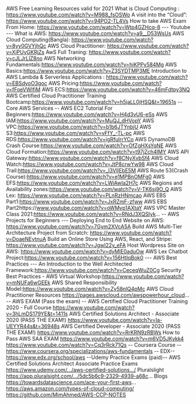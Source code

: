 AWS Free Learning Resources valid for 2021
What is Cloud Computing : https://www.youtube.com/watch?v=M988_fsOSWo
A visit into the “Cloud”: https://www.youtube.com/watch?v=94PO2-TL4Vs
How to take AWS Exam From Home: https://www.youtube.com/watch?v=Wtp4GZHcq-8
---  Youtube ---
What is AWS: https://www.youtube.com/watch?v=a9__D53WsUs
AWS Cloud Computing(Bangla): https://www.youtube.com/watch?v=8yy0GVYjhQc
AWS Cloud Practitioner: https://www.youtube.com/watch?v=XjPUyGKRjZs
AwS Full Traning: https://www.youtube.com/watch?v=cJLJrLlZ8no
AWS Networking Fundamentals:https://www.youtube.com/watch?v=hiKPPy584Mg
AWS Basics:https://www.youtube.com/watch?v=Z3SYDTMP3ME
Introduction to AWS Lambda & Serverless Applications : https://www.youtube.com/watch?v=EBSdyoO3goc
AWS Pricing:https://www.youtube.com/watch?v=fFoeVWIfiM
AWS ECS:https://www.youtube.com/watch?v=46mFdtpy3NQ
AWS Certified Cloud Practitioner Training Bootcamp:https://www.youtube.com/watch?v=h5jaLL0jHSQ&t=19651s
-- Core AWS Services --
AWS EC2 Tutorial For Beginners:https://www.youtube.com/watch?v=H4d3vU6-eSs
AWS IAM:https://www.youtube.com/watch?v=MuQJ_dHVopY
AWS VPC:https://www.youtube.com/watch?v=b1b6JTYnbjU
AWS S3:https://www.youtube.com/watch?v=vFfY_-TL-pc
AWS RDS:https://www.youtube.com/watch?v=igRfulrrYCo
AWS DynamoDB Crash Course:https://www.youtube.com/watch?v=OfZgHXsYqNE
AWS Cloud Formation:https://www.youtube.com/watch?v=t97jZch4lMY
AWS API Gateway:https://www.youtube.com/watch?v=f8CNyXvbSf4
AWS Cloud Watch:https://www.youtube.com/watch?v=JtP8crwYw98
AWS Cloud Trail:https://www.youtube.com/watch?v=_l3VIlEbE5M
AWS Route 53(Crash Course):https://www.youtube.com/watch?v=e1MPBnOMFg0
AWS EFS:https://www.youtube.com/watch?v=LWiAwIa2H7c
AWS Regions and Availability zones:https://www.youtube.com/watch?v=V-TK6sj9O_Q
AWS Lex: https://www.youtube.com/watch?v=PLnRzHNmcao
AWS EBS Part1:https://www.youtube.com/watch?v=JxRZmF-zfww
AWS EBS Part2https://www.youtube.com/watch?v=oWMyp1AXtaY
AWS VPC Master Class 2021:https://www.youtube.com/watch?v=RNdJ3XQSIyk...
-- AWS Projects for Beginners ---
Deploying End to End Website on AWS: https://www.youtube.com/watch?v=7Gym2XVcA5A
Build AWS Multi-Tier Architecture Project from Scratch: https://www.youtube.com/watch?v=DoaeNEytnuA
Build an Online Store Using AWS, React, and Stripe: https://www.youtube.com/watch?v=JgwI22y_eFA
Host Wordpress Site on AWS: https://www.youtube.com/watch?v=dyMIE0aduOw
AWS Lex Chatbot Project:https://www.youtube.com/watch?v=156HtIqBok0
--- AWS Best Practices ---
An Introduction to the Well Architected Framework:https://www.youtube.com/watch?v=CeceqWuZ0Cg
Security Best Practices - AWS Virtual Workshop:https://www.youtube.com/watch?v=mNUFa6wGEEk
AWS Shared Responsibility Model:https://www.youtube.com/watch?v=Zy58nlQ4pMc
AWS Cloud Practitioner Resources
https://pages.awscloud.com/awspowerhour_cloud...
-- AWS EXAM (Pass the exam) --
AWS Certified Cloud Practitioner Training 2020 - Full Course
https://www.youtube.com/watch?v=3hLmDS179YE&t=1411s
AWS Certified Solutions Architect - Associate 2020 (PASS THE EXAM!)
https://www.youtube.com/watch?v=Ia-UEYYR44s&t=36948s
AWS Certified Developer - Associate 2020 (PASS THE EXAM!)
https://www.youtube.com/watch?v=RrKRN9zRBWs
How to Pass AWS SAA EXAM
https://www.youtube.com/watch?v=m6VD5JKykk4
https://www.youtube.com/watch?v=Cq3rRck71Qs
-- Coursera Course --
https://www.coursera.org/specializations/aws-fundamentals
-- EDX--
https://www.edx.org/school/aws
--Udemy Practice Exams (paid)--
AWS Certified Solutions Architect Associate Practice Exams
https://www.udemy.com/.../aws-certified-solutions.../
Pluralslight
https://app.pluralsight.com/.../5dc5b6c9-2329-4939-a68c...
Blogs
https://towardsdatascience.com/ace-your-first-aws...
https://aws.amazon.com/types-of-cloud-computing/
https://github.com/MimAhmed/AWS-CCP-NOTES
